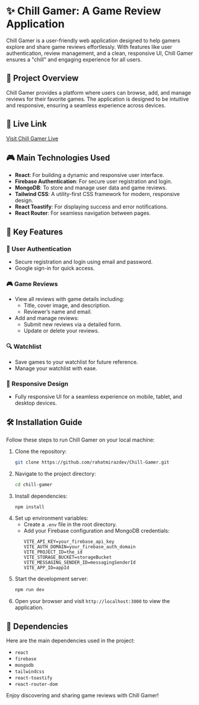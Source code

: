 # ✨ Chill Gamer: A Game Review Application

Chill Gamer is a user-friendly web application designed to help gamers explore and share game reviews effortlessly. With features like user authentication, review management, and a clean, responsive UI, Chill Gamer ensures a "chill" and engaging experience for all users.

## 🌄 Project Overview

Chill Gamer provides a platform where users can browse, add, and manage reviews for their favorite games. The application is designed to be intuitive and responsive, ensuring a seamless experience across devices.

## 🚀 Live Link

[Visit Chill Gamer Live](https://chill-gamerzz.web.app/)

## 🎮 Main Technologies Used

- **React**: For building a dynamic and responsive user interface.
- **Firebase Authentication**: For secure user registration and login.
- **MongoDB**: To store and manage user data and game reviews.
- **Tailwind CSS**: A utility-first CSS framework for modern, responsive design.
- **React Toastify**: For displaying success and error notifications.
- **React Router**: For seamless navigation between pages.

## 🌟 Key Features

### 🔑 User Authentication

- Secure registration and login using email and password.
- Google sign-in for quick access.

### 🎮 Game Reviews

- View all reviews with game details including:
    - Title, cover image, and description.
    - Reviewer’s name and email.
- Add and manage reviews:
    - Submit new reviews via a detailed form.
    - Update or delete your reviews.

### 🔍 Watchlist

- Save games to your watchlist for future reference.
- Manage your watchlist with ease.

### 🔦 Responsive Design

- Fully responsive UI for a seamless experience on mobile, tablet, and desktop devices.

## 🛠️ Installation Guide

Follow these steps to run Chill Gamer on your local machine:

1. Clone the repository:
     ```bash
     git clone https://github.com/rahatmirazdev/Chill-Gamer.git
     ```
2. Navigate to the project directory:
     ```bash
     cd chill-gamer
     ```
3. Install dependencies:
     ```bash
     npm install
     ```
4. Set up environment variables:
    - Create a `.env` file in the root directory.
    - Add your Firebase configuration and MongoDB credentials:
      ```plaintext
      VITE_API_KEY=your_firebase_api_key
      VITE_AUTH_DOMAIN=your_firebase_auth_domain
      VITE_PROJECT_ID=the_id
      VITE_STORAGE_BUCKET=storageBucket
      VITE_MESSAGING_SENDER_ID=messagingSenderId
      VITE_APP_ID=appId
      ```
5. Start the development server:
     ```bash
     npm run dev
     ```
6. Open your browser and visit `http://localhost:3000` to view the application.

## 📅 Dependencies

Here are the main dependencies used in the project:

- `react`
- `firebase`
- `mongodb`
- `tailwindcss`
- `react-toastify`
- `react-router-dom`

Enjoy discovering and sharing game reviews with Chill Gamer!
